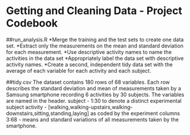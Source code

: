 Getting and Cleaning Data - Project Codebook
===================
##run_analysis.R
*Merge the training and the test sets to create one data set.
*Extract only the measurements on the mean and standard deviation for each measurement. 
*Use descriptive activity names to name the activities in the data set
*Appropriately label the data set with descriptive activity names. 
*Create a second, independent tidy data set with the average of each variable for each activity and each subject. 

##tidy.csv
The dataset contains 180 rows of 68 variables. Each row describes the standard deviation and mean of measurements taken by a Samsung smartphone recording 6 activities by 30 subjects. The variables are named in the header.
subject - 1:30 to denote a distinct experimental subject
activity - [walking,walking-upstairs,walking-downstairs,sitting,standing,laying] as coded by the experiment
columns 3:68 - means and standard variations of all measurements taken by the smartphone.
